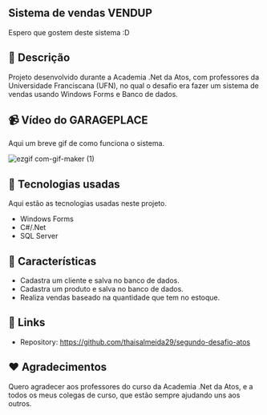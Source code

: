 ﻿## Sistema de vendas VENDUP

Espero que gostem deste sistema :D



## :memo: Descrição

Projeto desenvolvido durante a Academia .Net da Atos, com professores da
Universidade Franciscana (UFN), no qual o desafio era
fazer um sistema de vendas usando Windows Forms e Banco de dados.

## :video_camera: Vídeo do GARAGEPLACE

Aqui um breve gif de como funciona o sistema.

![ezgif com-gif-maker (1)](https://user-images.githubusercontent.com/96269299/176547549-1f627dd2-6746-4220-971b-70ffc926739b.gif)


## :wrench: Tecnologias usadas

Aqui estão as tecnologias usadas neste projeto.

* Windows Forms
* C#/.Net
* SQL Server


## :book: Características

  - Cadastra um cliente e salva no banco de dados.
  - Cadastra um produto e salva no banco de dados.
  - Realiza vendas baseado na quantidade que tem no estoque.

  
 

## :link: Links

  - Repository: https://github.com/thaisalmeida29/segundo-desafio-atos


## :heart: Agradecimentos

Quero agradecer aos professores do curso da Academia .Net da Atos,
e a todos os meus colegas de curso, que estão sempre ajudando uns aos outros.

